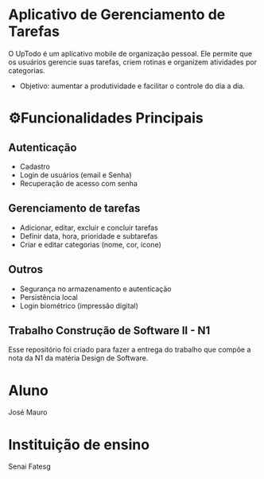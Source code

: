 # Aplicativo de Gerenciamento de Tarefas

O UpTodo é um aplicativo mobile de organização pessoal. Ele permite que os usuários gerencie suas tarefas, criem rotinas e
organizem atividades por categorias.
- Objetivo: aumentar a produtividade e facilitar o controle do dia a dia.

# ⚙️Funcionalidades Principais

## Autenticação
- Cadastro
- Login de usuários (email e Senha)
- Recuperação de acesso com senha

## Gerenciamento de tarefas
- Adicionar, editar, excluir e concluir tarefas
- Definir data, hora, prioridade e subtarefas
- Criar e editar categorias (nome, cor, ícone)

## Outros
- Segurança no armazenamento e
autenticação
- Persistência local
- Login biométrico (impressão
digital)


## Trabalho Construção de Software II - N1
Esse repositório foi criado para fazer a entrega do trabalho que compõe a nota da N1 da matéria Design de Software.

# Aluno
José Mauro

# Instituição de ensino
Senai Fatesg